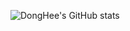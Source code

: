 ![DongHee's GitHub stats](https://github-readme-stats.vercel.app/api?username=high-east&show_icons=true&theme=radical)

